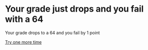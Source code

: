 # Your grade just drops and you fail with a 64
Your grade drops to a 64 and you fail by 1 point

[Try one more time](../README.md)